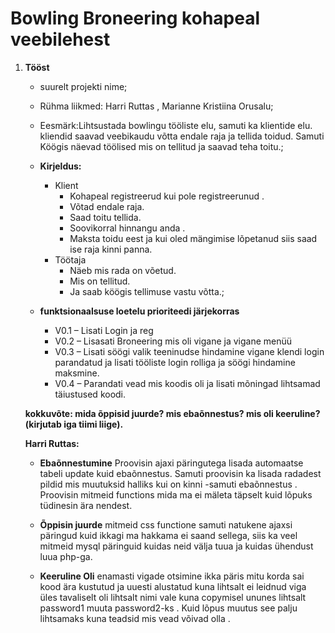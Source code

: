 # Bowling Broneering kohapeal veebilehest


1. **Tööst**
    * suurelt projekti nime;
    * Rühma liikmed: Harri Ruttas , Marianne Kristiina Orusalu;
    *  Eesmärk:Lihtsustada bowlingu tööliste elu, samuti ka klientide elu. kliendid saavad veebikaudu võtta endale raja ja tellida toidud. Samuti Köögis näevad töölised mis on tellitud ja saavad teha toitu.;
    * **Kirjeldus:**
		* Klient
			* Kohapeal registreerud kui pole registreerunud .
			* Võtad endale raja. 
			* Saad toitu tellida.
			* Soovikorral hinnangu anda .
			* Maksta toidu eest ja kui oled mängimise lõpetanud siis saad ise raja kinni panna.
		* Töötaja
			* Näeb mis rada on võetud.
			* Mis on tellitud.
			* Ja saab köögis tellimuse vastu võtta.;

    * **funktsionaalsuse loetelu prioriteedi järjekorras**
        * V0.1 – Lisati Login ja reg
        * V0.2 – Lisasati Broneering mis oli vigane ja vigane menüü
        * V0.3 – Lisati söögi valik teeninudse hindamine vigane klendi login parandatud ja lisati tööliste login rolliga ja söögi hindamine maksmine.
        * V0.4 – Parandati vead mis koodis oli ja lisati mõningad lihtsamad täiustused koodi.

    

    **kokkuvõte: mida õppisid juurde? mis ebaõnnestus? mis oli keeruline? (kirjutab iga tiimi liige).**

	**Harri Ruttas:**
    * **Ebaõnnestumine** Proovisin ajaxi päringutega lisada automaatse tabeli update kuid ebaõnnestus. Samuti proovisin ka lisada radadest pildid mis muutuksid halliks kui on kinni -samuti ebaõnnestus . Proovisin mitmeid functions mida ma ei mäleta täpselt kuid lõpuks tüdinesin ära nendest.

    * **Õppisin juurde** mitmeid css functione samuti natukene ajaxsi päringud kuid ikkagi ma hakkama ei saand sellega, siis ka veel mitmeid mysql päringuid kuidas neid välja tuua ja kuidas ühendust luua php-ga. 

    * **Keeruline Oli** enamasti vigade otsimine ikka päris mitu korda sai kood ära kustutud ja uuesti alustatud kuna lihtsalt ei leidnud viga üles tavaliselt oli lihtsalt nimi vale kuna copymisel ununes lihtsalt password1 muuta password2-ks . Kuid lõpus muutus see palju lihtsamaks kuna teadsid mis vead võivad olla .


